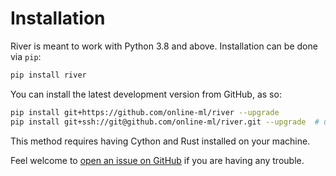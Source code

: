 # Installation

River is meant to work with Python 3.8 and above. Installation can be done via `pip`:

```sh
pip install river
```

You can install the latest development version from GitHub, as so:

```sh
pip install git+https://github.com/online-ml/river --upgrade
pip install git+ssh://git@github.com/online-ml/river.git --upgrade  # using SSH
```

This method requires having Cython and Rust installed on your machine.

Feel welcome to [open an issue on GitHub](https://github.com/online-ml/river/issues/new) if you are having any trouble.
